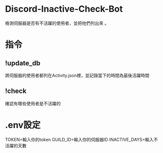 # Discord-Inactive-Check-Bot
檢測伺服器是否有不活躍的使用者，並把他們列出來 。  

# 指令

## !update_db

將伺服器的使用者都列在Activity.json裡，並記錄當下的時間為最後活躍時間

## !check

確認有哪些使用者是不活躍的

# .env設定

TOKEN=輸入你的token
GUILD_ID=輸入你的伺服器ID
INACTIVE_DAYS=輸入不活躍的天數
